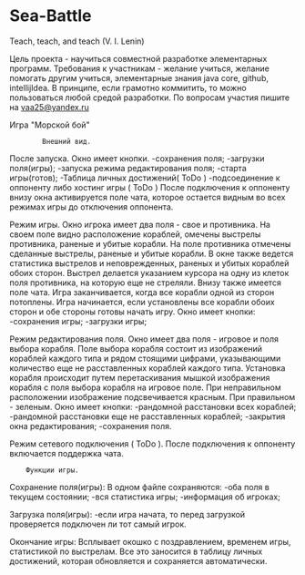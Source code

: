 Sea-Battle
==========

Teach, teach, and teach (V. I. Lenin)

Цель проекта - научиться совместной разработке элементарных программ.
Требования к участникам - желание учиться, желание помогать другим учиться, элементарные знания java core, github, intellijIdea.
В принципе, если грамотно коммитить, то можно пользоваться любой средой разработки.
По вопросам участия пишите на vaa25@yandex.ru 



Игра "Морской бой"

            Внешний вид.

После запуска.
Окно имеет кнопки.
    -сохранения поля;
    -загрузки поля(игры);
    -запуска режима редактирования поля;
    -старта игры(готов);
    -Таблица личных достижений( ToDo )
    -подсоединение к оппоненту либо хостинг игры ( ToDo )
После подключения к оппоненту внизу окна активируется поле чата,
которое остается видным во всех режимах игры до отключения оппонента.

Режим игры.
Окно игрока имеет два поля - свое и противника.
На своем поле видно расположение кораблей, омечены выстрелы противника, раненые и убитые корабли.
На поле противника отмечены сделанные выстрелы, раненые и убитые корабли.
В окне также ведется статистика выстрелов и неповрежденных, раненых и убитых кораблей обоих сторон.
Выстрел делается указанием курсора на одну из клеток поля противника, на которую еще не стреляли.
Внизу также имеется поле чата.
Игра заканчивается, когда все корабли одной из сторон потоплены.
Игра начинается, если установлены все корабли обоих сторон и обе стороны готовы начать игру.
Окно имеет кнопки:
    -сохранения игры;
    -загрузки игры;


Режим редактирования поля.
Окно имеет два поля - игровое и поля выбора корабля.
Поле выбора корабля состоит из изображений кораблей каждого типа и рядом стоящими цифрами,
указывающими количество еще не расставленных кораблей каждого типа.
Установка корабля происходит путем перетаскивания мышкой изображения корабля с поля выбора корабля на игровое поле.
При неправильном расположении изображение подсвечивается красным.
При правильном - зеленым.
Окно имеет кнопки:
    -рандомной расстановки всех кораблей;
    -рандомной расстановки еще не расставленных кораблей;
    -закрытия окна редактирования;
    -сохранения поля.

Режим сетевого подключения ( ToDo ).
После подключения к оппоненту включается поддержка чата.


        Функции игры.

Сохранение поля(игры):
В одном файле сохраняются:
    -оба поля в текущем состоянии;
    -вся статистика игры;
    -информация об игроках;

Загрузка поля(игры):
    -если игра начата, то перед загрузкой проверяется подключен ли тот самый игрок.

Окончание игры:
    Всплывает окошко с поздравлением, временем игры, статистикой по выстрелам. Все это заносится в таблицу
    личных достижений, которая обновляется и сохраняется автоматически.

